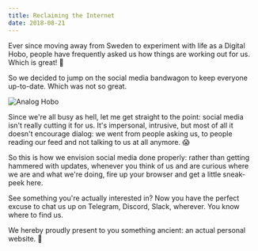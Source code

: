 ```yaml
---
title: Reclaiming the Internet
date: 2018-08-21
---
```


Ever since moving away from Sweden to experiment with life as a Digital Hobo, people have frequently asked us how things are working out for us. Which is great! 🧡

So we decided to jump on the social media bandwagon to keep everyone up-to-date. Which was not so great.

![Analog Hobo](/sand-warrior.jpg)

Since we're all busy as hell, let me get straight to the point: social media isn't really cutting it for us. It's impersonal, intrusive, but most of all it doesn't encourage dialog: we went from people asking us, to people reading our feed and not talking to us at all anymore. 😱

So this is how we envision social media done properly: rather than getting hammered with updates, whenever you think of us and are curious where we are and what we're doing, fire up your browser and get a little sneak-peek here.

See something you're actually interested in? Now you have the perfect excuse to chat us up on Telegram, Discord, Slack, wherever. You know where to find us.

We hereby proudly present to you something ancient: an actual personal website. 🎁
